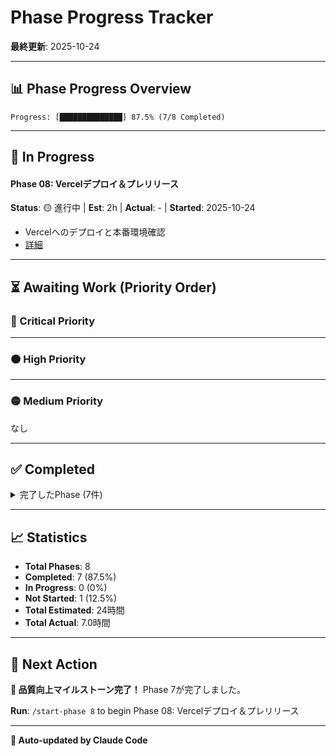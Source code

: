 # Phase Progress Tracker

**最終更新**: 2025-10-24

---

## 📊 Phase Progress Overview

```
Progress: [██████████████] 87.5% (7/8 Completed)
```

---

## 🔄 In Progress

#### Phase 08: Vercelデプロイ＆プレリリース
**Status**: 🟡 進行中 | **Est**: 2h | **Actual**: - | **Started**: 2025-10-24
- Vercelへのデプロイと本番環境確認
- [詳細](./phase-08-deployment.md)

---

## ⏳ Awaiting Work (Priority Order)

### 🔴 Critical Priority

---

### 🟠 High Priority




---

### 🟡 Medium Priority

なし


---

## ✅ Completed

<details>
<summary>完了したPhase (7件)</summary>

### Phase 07: テスト＆QA
**Status**: 🟢 完了 | **Est**: 3h | **Actual**: 0.5h | **Completed**: 2025-10-24
- ✅ 機能テスト、クロスブラウザテスト、セキュリティチェック、Hydration Error修正完成
- **Commit**: e4882b7
- [詳細](./phase-07-testing-qa.md)

### Phase 06: パフォーマンス最適化
**Status**: 🟢 完了 | **Est**: 2h | **Actual**: 0.5h | **Completed**: 2025-10-24
- ✅ バンドルサイズ最適化、レンダリング最適化、SEO最適化完成
- **Commit**: 1e15aaa
- [詳細](./phase-06-performance-optimization.md)

### Phase 05: エラーハンドリング＆UX改善
**Status**: 🟢 完了 | **Est**: 3h | **Actual**: 1.5h | **Completed**: 2025-10-24
- ✅ エラーハンドリング、トースト通知、ローディング状態、バリデーション、アクセシビリティ完成
- **Commit**: 4f6bff7
- [詳細](./phase-05-error-handling-ux.md)

### Phase 04: データベース統合
**Status**: 🟢 完了 | **Est**: 3h | **Actual**: 1.0h | **Completed**: 2025-10-24
- ✅ Neon PostgreSQL統合、履歴保存・取得機能、統計情報収集完成
- **Commit**: f849786
- [詳細](./phase-04-database-integration.md)

### Phase 03: AI統合
**Status**: 🟢 完了 | **Est**: 5h | **Actual**: 1.5h | **Completed**: 2025-10-24
- ✅ OpenAI API統合、要約・感想生成、記事スクレイピング完成
- **Commit**: a38ec45
- [詳細](./phase-03-ai-integration.md)

### Phase 02: UI実装
**Status**: 🟢 完了 | **Est**: 4h | **Actual**: 1.5h | **Completed**: 2025-10-23
- ✅ UI コンポーネント、フォーム、レスポンシブデザイン完成
- **Commit**: 1733a19
- [詳細](./phase-02-ui-implementation.md)

### Phase 01: プロジェクトセットアップ
**Status**: 🟢 完了 | **Est**: 2h | **Actual**: 0.5h | **Completed**: 2025-10-23
- ✅ 依存関係のインストールと動作確認
- **Commit**: 8b2597c
- [詳細](./phase-01-project-setup.md)

</details>

---

## 📈 Statistics

- **Total Phases**: 8
- **Completed**: 7 (87.5%)
- **In Progress**: 0 (0%)
- **Not Started**: 1 (12.5%)
- **Total Estimated**: 24時間
- **Total Actual**: 7.0時間

---

## 🎯 Next Action

**🎉 品質向上マイルストーン完了！** Phase 7が完了しました。

**Run**: `/start-phase 8` to begin Phase 08: Vercelデプロイ＆プレリリース

---

**🤖 Auto-updated by Claude Code**
